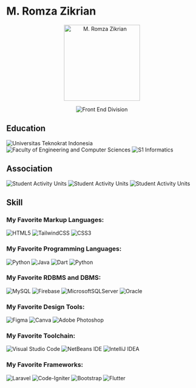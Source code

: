 # M. Romza Zikrian

<p align="center">
  <img src="https://avatars.githubusercontent.com/u/119707220" width="200" title="M. Romza Zikrian">
</p>

<p align="center">
  <img alt="Front End Division" src="https://img.shields.io/badge/Front_end_Division-gray.svg?&style=for-the-badge&logoColor=white">
</p>

## Education

![Universitas Teknokrat Indonesia](https://img.shields.io/badge/Universitas_Teknokrat_Indonesia-yellow.svg?&style=for-the-badge&logoColor=maroon)
![Faculty of Engineering and Computer Sciences](https://img.shields.io/badge/Faculty_of_Engineering_and_Computer_Sciences-blue.svg?&style=for-the-badge&logoColor=white)
![S1 Informatics](https://img.shields.io/badge/S1_Informatics-red.svg?&style=for-the-badge&logoColor=white)

## Association

![Student Activity Units](https://img.shields.io/badge/UKM_Programming_Teknokrat-02569B.svg?&style=for-the-badge&logoColor=white)
![Student Activity Units](https://img.shields.io/badge/HIMA_INFORMATIKA-maroon.svg?&style=for-the-badge&logoColor=white)
![Student Activity Units](https://img.shields.io/badge/DUTA_TEKNOKRAT-darkgreen.svg?&style=for-the-badge&logoColor=black)

## Skill

### My Favorite Markup Languages:

![HTML5](https://img.shields.io/badge/html5-%23E34F26.svg?style=for-the-badge&logo=html5&logoColor=white)
![TailwindCSS](https://img.shields.io/badge/tailwindcss-darkblue.svg?style=for-the-badge&logo=tailwind-css&logoColor=white)
![CSS3](https://img.shields.io/badge/css3-%231572B6.svg?style=for-the-badge&logo=css3&logoColor=white)

### My Favorite Programming Languages:

![Python](https://img.shields.io/badge/python-3670A0?style=for-the-badge&logo=python&logoColor=ffdd54)
![Java](https://img.shields.io/badge/java-%23ED8B00.svg?style=for-the-badge&logo=openjdk&logoColor=white)
![Dart](https://img.shields.io/badge/dart-%230175C2.svg?style=for-the-badge&logo=dart&logoColor=white)
![Python](https://img.shields.io/badge/python-3670A0?style=for-the-badge&logo=python&logoColor=ffdd54)

### My Favorite RDBMS and DBMS:

![MySQL](https://img.shields.io/badge/mysql-black.svg?style=for-the-badge&logo=mysql&logoColor=white)
![Firebase](https://img.shields.io/badge/Firebase-039BE5?style=for-the-badge&logo=Firebase&logoColor=yellow)
![MicrosoftSQLServer](https://img.shields.io/badge/Microsoft%20SQL%20Server-CC2927?style=for-the-badge&logo=microsoft%20sql%20server&logoColor=white)
![Oracle](https://img.shields.io/badge/Oracle-F80000?style=for-the-badge&logo=oracle&logoColor=white)

### My Favorite Design Tools:

![Figma](https://img.shields.io/badge/figma-%23F24E1E.svg?style=for-the-badge&logo=figma&logoColor=white)
![Canva](https://img.shields.io/badge/Canva-%2300C4CC.svg?style=for-the-badge&logo=Canva&logoColor=white)
![Adobe Photoshop](https://img.shields.io/badge/adobe%20photoshop-purple.svg?style=for-the-badge&logo=adobe%20photoshop&logoColor=white)

### My Favorite Toolchain:

![Visual Studio Code](https://img.shields.io/badge/Visual%20Studio%20Code-0078d7.svg?style=for-the-badge&logo=visual-studio-code&logoColor=white)
![NetBeans IDE](https://img.shields.io/badge/NetBeansIDE-1B6AC6.svg?style=for-the-badge&logo=apache-netbeans-ide&logoColor=white)
![IntelliJ IDEA](https://img.shields.io/badge/IntelliJIDEA-000000.svg?style=for-the-badge&logo=intellij-idea&logoColor=white)

### My Favorite Frameworks:

![Laravel](https://img.shields.io/badge/laravel-red.svg?style=for-the-badge&logo=laravel&logoColor=white)
![Code-Igniter](https://img.shields.io/badge/CodeIgniter-%23EF4223.svg?style=for-the-badge&logo=codeIgniter&logoColor=white)
![Bootstrap](https://img.shields.io/badge/bootstrap-%238511FA.svg?style=for-the-badge&logo=bootstrap&logoColor=white)
![Flutter](https://img.shields.io/badge/Flutter-%2302569B.svg?style=for-the-badge&logo=Flutter&logoColor=white)
